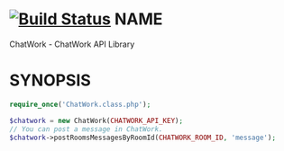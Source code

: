 [![Build Status](https://travis-ci.org/t-kashima/ChatWork.svg?branch=master)](https://travis-ci.org/t-kashima/ChatWork)
NAME
========
ChatWork - ChatWork API Library

SYNOPSIS
========
```php
require_once('ChatWork.class.php');

$chatwork = new ChatWork(CHATWORK_API_KEY);
// You can post a message in ChatWork.
$chatwork->postRoomsMessagesByRoomId(CHATWORK_ROOM_ID, 'message');
```

